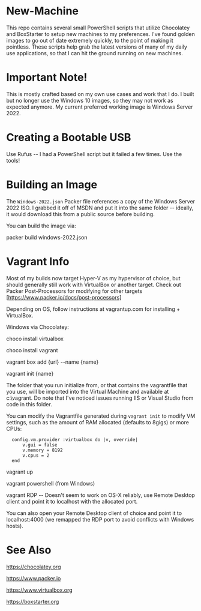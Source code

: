 New-Machine
===========

This repo contains several small PowerShell scripts that utilize Chocolatey and BoxStarter to setup new machines to my preferences. I've found golden images to go out of date extremely quickly, to the point of making it pointless. These scripts help grab the latest versions of many of my daily use applications, so that I can hit the ground running on new machines.

# Important Note!

This is mostly crafted based on my own use cases and work that I do. I built but no longer use the Windows 10 images, so they may not work as expected anymore. My current preferred working image is Windows Server 2022.

# Creating a Bootable USB

Use Rufus -- I had a PowerShell script but it failed a few times. Use the tools!

# Building an Image

The `Windows-2022.json` Packer file references a copy of the Windows Server 2022 ISO. I grabbed it off of MSDN and put it into the same folder -- ideally, it would download this from a public source before building.

You can build the image via:

packer build windows-2022.json

# Vagrant Info

Most of my builds now target Hyper-V as my hypervisor of choice, but should generally still work with VirtualBox or another target. Check out Packer Post-Processors for modifying for other targets [https://www.packer.io/docs/post-processors]

Depending on OS, follow instructions at vagrantup.com for installing + VirtualBox.

Windows via Chocolatey: 

choco install virtualbox

choco install vagrant

vagrant box add {url} --name {name}

vagrant init {name}

The folder that you run initialize from, or that contains the vagrantfile that you use, will be imported into the Virtual Machine and available at c:\vagrant. Do note that I've noticed issues running IIS or Visual Studio from code in this folder.

You can modify the Vagrantfile generated during `vagrant init` to modify VM settings, such as the amount of RAM allocated (defaults to 8gigs) or more CPUs:

```
  config.vm.provider :virtualbox do |v, override|
      v.gui = false
      v.memory = 8192
      v.cpus = 2
  end
```

vagrant up

vagrant powershell (from Windows)

vagrant RDP -- Doesn't seem to work on OS-X reliably, use Remote Desktop client and point it to localhost with the allocated port.

You can also open your Remote Desktop client of choice and point it to localhost:4000 (we remapped the RDP port to avoid conflicts with Windows hosts).

# See Also

https://chocolatey.org

https://www.packer.io

https://www.virtualbox.org

https://boxstarter.org
